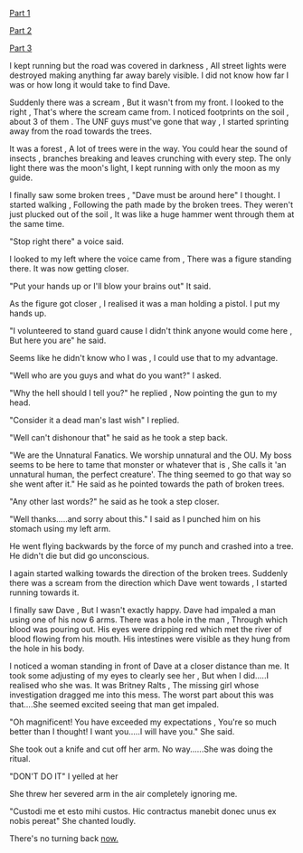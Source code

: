[Part 1](https://www.reddit.com/r/libraryofshadows/s/tEuGreFVIK)


[Part 2](https://www.reddit.com/r/nosleep/s/CrPY2xK9Tl)


[Part 3](https://www.reddit.com/r/libraryofshadows/s/IkoX1lIVln) 


I kept running but the road was covered in darkness , All street lights were destroyed making anything far away barely visible. I did not know how far I was or how long it would take to find Dave. 


Suddenly there was a scream , But it wasn't from my front. I looked to the right , That's where the scream came from. I noticed footprints on the soil , about 3 of them . The UNF guys must've gone that way , I started sprinting away from the road towards the trees.


It was a forest , A lot of trees were in the way. You could hear the sound of insects , branches breaking and leaves crunching with every step. The only light there was the moon's light, I kept running with only the moon as my guide.


I finally saw some broken trees , "Dave must be around here" I thought. I started walking , Following the path made by the broken trees. They weren't just plucked out of the soil , It was like a huge hammer went through them at the same time.


"Stop right there" a voice said.


I looked to my left where the voice came from , There was a figure standing there. It was now getting closer.


"Put your hands up or I'll blow your brains out" It said.


As the figure got closer , I realised it was a man holding a pistol. I put my hands up.


"I volunteered to stand guard cause I didn't think anyone would come here , But here you are" he said.


Seems like he didn't know who I was , I could use that to my advantage. 


"Well who are you guys and what do you want?" I asked.


"Why the hell should I tell you?" he replied , Now pointing the gun to my head.


"Consider it a dead man's last wish" I replied. 


"Well can't dishonour that" he said as he took a step back.


"We are the Unnatural Fanatics. We worship unnatural and the OU. My boss seems to be here to tame that monster or whatever that is , She calls it 'an unnatural human, the perfect creature'. The thing seemed to go that way so she went after it." He said as he pointed towards the path of broken trees.


"Any other last words?" he said as he took a step closer.


"Well thanks.....and sorry about this." I said as I punched him on his stomach using my left arm.


He went flying backwards by the force of my punch and crashed into a tree. He didn't die but did go unconscious.


I again started walking towards the direction of the broken trees. Suddenly there was a scream from the direction which Dave went towards , I started running towards it.


I finally saw Dave , But I wasn't exactly happy. Dave had impaled a man using one of his now 6 arms. There was a hole in the man , Through which blood was pouring out. His eyes were dripping red which met the river of blood flowing from his mouth. His intestines were visible as they hung from the hole in his body.


I noticed a woman standing in front of Dave at a closer distance than me. It took some adjusting of my eyes to clearly see her , But when I did.....I realised who she was. It was Britney Ralts , The missing girl whose investigation dragged me into this mess. The worst part about this was that....She seemed excited seeing that man get impaled.


"Oh magnificent! You have exceeded my expectations , You're so much better than I thought! I want you.....I will have you." She said.


She took out a knife and cut off her arm. No way......She was doing the ritual.


"DON'T DO IT" I yelled at her 


She threw her severed arm in the air completely ignoring me.


"Custodi me et esto mihi custos. Hic contractus manebit donec unus ex nobis pereat" She chanted loudly.


There's no turning back [now.](https://www.reddit.com/r/UnnaturalUniverse/s/U6obg5fki8)


